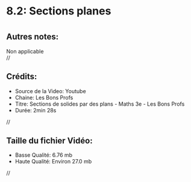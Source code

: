 
8.2: Sections planes
====================

# 

## Autres notes:


Non applicable  
//
## **Crédits:**

- Source de la Video: Youtube
- Chaine: Les Bons Profs
- Titre: Sections de solides par des plans - Maths 3e - Les Bons Profs
- Durée: 2min 28s
  
//
## Taille du fichier Vidéo:

- Basse Qualité: 6.76 mb
- Haute Qualité: Environ 27.0 mb
  
//